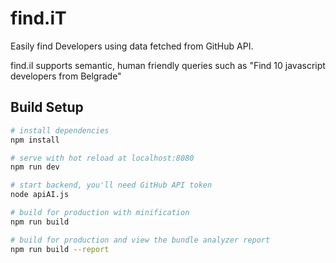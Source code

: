 find.iT
============================

Easily find Developers using data fetched from GitHub API. 

find.iI supports semantic, human friendly queries such as "Find 10 javascript developers from Belgrade"

## Build Setup

``` bash
# install dependencies
npm install

# serve with hot reload at localhost:8080
npm run dev

# start backend, you'll need GitHub API token
node apiAI.js

# build for production with minification
npm run build

# build for production and view the bundle analyzer report
npm run build --report
```
